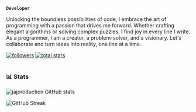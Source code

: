 **`Developer`**

Unlocking the boundless possibilities of code, I embrace the art of programming with a passion that drives me forward. Whether crafting elegant algorithms or solving complex puzzles, I find joy in every line I write. As a programmer, I am a creator, a problem-solver, and a visionary. Let's collaborate and turn ideas into reality, one line at a time.

   <p align="left">
      <a href="https://github.com/jajproduction?tab=followers">
         <img alt="followers" title="Follow me on Github" src="https://custom-icon-badges.demolab.com/github/followers/jajproduction?color=236ad3&labelColor=1155ba&style=for-the-badge&logo=person-add&label=Follow&logoColor=white"/></a>
      <a href="https://github.com/jajproduction?tab=repositories&sort=stargazers">
         <img alt="total stars" title="Total stars on GitHub" src="https://custom-icon-badges.demolab.com/github/stars/jajproduction?color=55960c&style=for-the-badge&labelColor=488207&logo=star"/></a>
   </p>

#

### 📊 Stats

![jajproduction GitHub stats](https://github-readme-stats.vercel.app/api?username=jajproduction&show_icons=true&theme=catppuccin)


![GitHub Streak](https://streak-stats.demolab.com?user=jajproduction&theme=gruvbox&border_radius=4.5)
